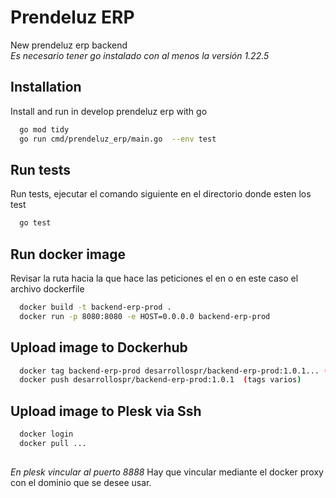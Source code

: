 # Prendeluz ERP
New prendeluz erp backend  
*Es necesario tener go instalado con al menos la versión 1.22.5*



## Installation

Install and run in develop prendeluz erp with go

```bash
  go mod tidy
  go run cmd/prendeluz_erp/main.go  --env test
```

## Run tests
Run tests, ejecutar el comando siguiente en el directorio donde esten los test

```bash
  go test 
```
## Run docker image
Revisar la ruta hacia la que hace las peticiones el en o en este caso el archivo dockerfile

```bash
  docker build -t backend-erp-prod .
  docker run -p 8080:8080 -e HOST=0.0.0.0 backend-erp-prod
```
## Upload image to Dockerhub

```bash
  docker tag backend-erp-prod desarrollospr/backend-erp-prod:1.0.1... (tags varios)
  docker push desarrollospr/backend-erp-prod:1.0.1  (tags varios)
```

## Upload image to Plesk via Ssh

```bash
  docker login
  docker pull ...
  
```
*En plesk vincular al puerto 8888*
Hay que vincular mediante el docker proxy con el dominio que se desee usar.